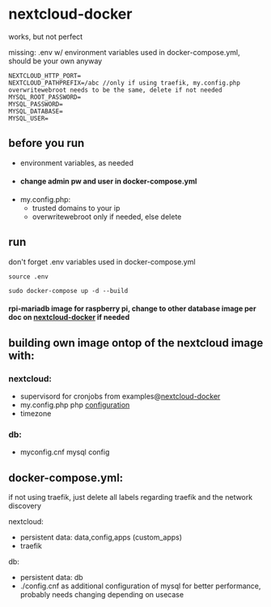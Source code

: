 # nextcloud-docker
works, but not perfect

missing: .env w/ environment variables used in docker-compose.yml, should be your own anyway
```
NEXTCLOUD_HTTP_PORT=
NEXTCLOUD_PATHPREFIX=/abc //only if using traefik, my.config.php overwritewebroot needs to be the same, delete if not needed
MYSQL_ROOT_PASSWORD=
MYSQL_PASSWORD=
MYSQL_DATABASE=
MYSQL_USER=
```

## before you run
  - environment variables, as needed
  - #### change admin pw and user in docker-compose.yml
  - my.config.php:
    - trusted domains to your ip
    - overwritewebroot only if needed, else delete

## run
don't forget .env variables used in docker-compose.yml

`source .env`

`sudo docker-compose up -d --build`

#### rpi-mariadb image for raspberry pi, change to other database image per doc on [nextcloud-docker](https://github.com/nextcloud/docker) if needed


## building own image ontop of the nextcloud image with:
  ### nextcloud:
  - supervisord for cronjobs from examples@[nextcloud-docker](https://github.com/nextcloud/docker)
  - my.config.php php [configuration](https://docs.nextcloud.com/server/13/admin_manual/configuration_server/config_sample_php_parameters.html?highlight=config)
  - timezone
  
  ### db:
  - myconfig.cnf mysql config

## docker-compose.yml:
if not using traefik, just delete all labels regarding traefik and the network discovery

nextcloud:
  - persistent data: data,config,apps (custom_apps)
  - traefik

db:
  - persistent data: db
  - ./config.cnf as additional configuration of mysql for better performance, probably needs changing depending on usecase
